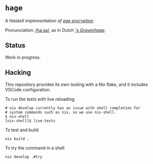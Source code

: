 
# `hage`

_A Haskell implementation of [age encryption](https://age-encryption.org/)_

Pronunciation: [/haːxə/](http://ipa-reader.xyz/?text=ha%CB%90x%C9%99&voice=Ruben), as in Dutch [_'s Gravenhage_](https://translate.google.com/?sl=nl&tl=en&text=%27s%20Gravenhage&op=translate).

## Status

Work in progress.

## Hacking

This repository provides its own tooling with a Nix flake, and it includes
VSCode configuration.

To run the tests with live reloading:

```console
# nix develop currently has an issue with shell completion for
# system commands such as nix, so we use nix-shell.
$ nix-shell
[nix-shell]$ live-tests
```

To test and build

```console
nix build .
```

To try the command in a shell

```console
nix develop .#try
```
